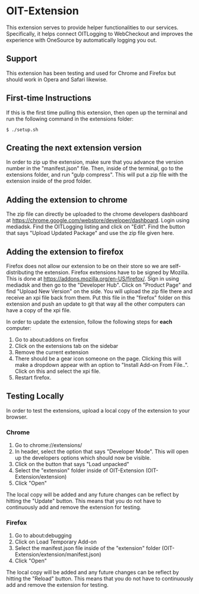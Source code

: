 # OIT-Extension
This extension serves to provide helper functionalities to our services. Specifically, it helps connect OITLogging to WebCheckout and improves the experience with OneSource by automatically logging you out.

## Support
This extension has been testing and used for Chrome and Firefox but should work in Opera and Safari likewise.

## First-time Instructions
If this is the first time pulling this extension, then open up the terminal and run the following command in the extensions folder:
```
$ ./setup.sh
```
## Creating the next extension version
In order to zip up the extension, make sure that you advance the version number in the "manifest.json" file. Then, inside of the terminal, go to the extensions folder, and run "gulp compress". This will put a zip file with the extension inside of the prod folder.

## Adding the extension to chrome
The zip file can directly be uploaded to the chrome developers dashboard at https://chrome.google.com/webstore/developer/dashboard. Login using mediadsk. Find the OITLogging listing and click on "Edit". Find the button that says "Upload Updated Package" and use the zip file given here.

## Adding the extension to firefox
Firefox does not allow our extension to be on their store so we are self-distributing the extension. Firefox extensions have to be signed by Mozilla. This is done at https://addons.mozilla.org/en-US/firefox/. Sign in using mediadsk and
then go to the "Developer Hub".  Click on "Product Page" and find "Upload New Version" on the side. You will upload the zip file there and receive an xpi file back from them. Put this file in the "firefox" folder on this extension and push an update to git that way all the other computers can have a copy of the xpi file.

In order to update the extension, follow the following steps for **each** computer:

1. Go to about:addons on firefox
2. Click on the extensions tab on the sidebar
3. Remove the current extension
4. There should be a gear icon someone on the page. Clicking this will make a dropdown appear with an option to "Install Add-on From File..". Click on this and select the xpi file.
5. Restart firefox.

## Testing Locally
In order to test the extensions, upload a local copy of the extension to your browser.  

### Chrome
1. Go to chrome://extensions/
2. In header, select the option that says "Developer Mode". This will open up the developers options which should now be visible.
3. Click on the button that says "Load unpacked" 
4. Select the "extension" folder inside of OIT-Extension (OIT-Extension/extension)
5. Click "Open"

The local copy will be added and any future changes can be reflect by hitting the "Update" button. This means that you do not have to continuously add and remove the extension for testing.

### Firefox
1. Go to about:debugging
2. Click on Load Temporary Add-on
3. Select the manifest.json file inside of the "extension" folder (OIT-Extension/extension/manifest.json)
4. Click "Open"

The local copy will be added and any future changes can be reflect by hitting the "Reload" button. This means that you do not have to continuously add and remove the extension for testing.